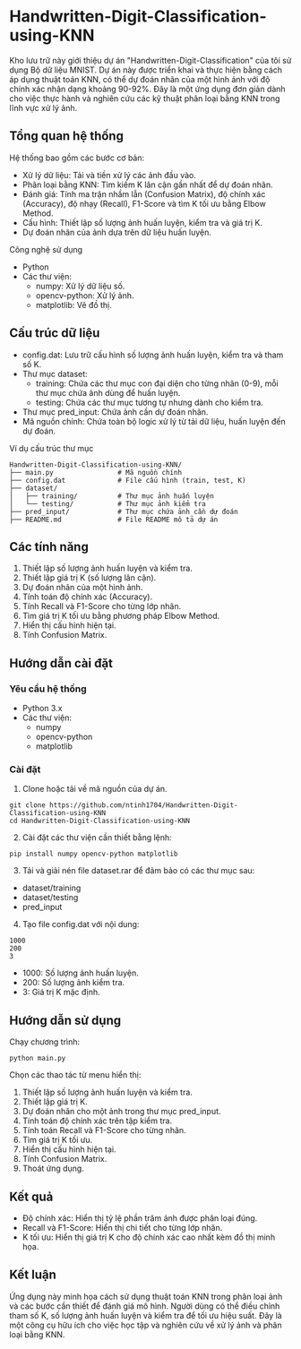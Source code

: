 # Handwritten-Digit-Classification-using-KNN
Kho lưu trữ này giới thiệu dự án "Handwritten-Digit-Classification" của tôi sử dụng Bộ dữ liệu MNIST. Dự án này được triển khai và thực hiện bằng cách áp dụng thuật toán KNN, có thể dự đoán nhãn của một hình ảnh với độ chính xác nhận dạng khoảng 90-92%. Đây là một ứng dụng đơn giản dành cho việc thực hành và nghiên cứu các kỹ thuật phân loại bằng KNN trong lĩnh vực xử lý ảnh.
  
## Tổng quan hệ thống
Hệ thống bao gồm các bước cơ bản:
- Xử lý dữ liệu: Tải và tiền xử lý các ảnh đầu vào.
- Phân loại bằng KNN: Tìm kiếm K lân cận gần nhất để dự đoán nhãn.
- Đánh giá: Tính ma trận nhầm lẫn (Confusion Matrix), độ chính xác (Accuracy), độ nhạy (Recall), F1-Score và tìm K tối ưu bằng Elbow Method.
- Cấu hình: Thiết lập số lượng ảnh huấn luyện, kiểm tra và giá trị K.
- Dự đoán nhãn của ảnh dựa trên dữ liệu huấn luyện.

Công nghệ sử dụng
- Python
- Các thư viện:
  + numpy: Xử lý dữ liệu số.
  + opencv-python: Xử lý ảnh.
  + matplotlib: Vẽ đồ thị.

## Cấu trúc dữ liệu
- config.dat: Lưu trữ cấu hình số lượng ảnh huấn luyện, kiểm tra và tham số K.
- Thư mục dataset:
  + training: Chứa các thư mục con đại diện cho từng nhãn (0-9), mỗi thư mục chứa ảnh dùng để huấn luyện.
  + testing: Chứa các thư mục tương tự nhưng dành cho kiểm tra.
- Thư mục pred_input: Chứa ảnh cần dự đoán nhãn.
- Mã nguồn chính: Chứa toàn bộ logic xử lý từ tải dữ liệu, huấn luyện đến dự đoán.

Ví dụ cấu trúc thư mục
```
Handwritten-Digit-Classification-using-KNN/
├── main.py                # Mã nguồn chính
├── config.dat             # File cấu hình (train, test, K)
├── dataset/
│   ├── training/          # Thư mục ảnh huấn luyện
│   └── testing/           # Thư mục ảnh kiểm tra
├── pred_input/            # Thư mục chứa ảnh cần dự đoán
├── README.md              # File README mô tả dự án
```

## Các tính năng
1. Thiết lập số lượng ảnh huấn luyện và kiểm tra.
2. Thiết lập giá trị K (số lượng lân cận).
3. Dự đoán nhãn của một hình ảnh.
4. Tính toán độ chính xác (Accuracy).
5. Tính Recall và F1-Score cho từng lớp nhãn.
6. Tìm giá trị K tối ưu bằng phương pháp Elbow Method.
7. Hiển thị cấu hình hiện tại.
8. Tính Confusion Matrix.

## Hướng dẫn cài đặt
### Yêu cầu hệ thống
- Python 3.x
- Các thư viện:
  + numpy
  + opencv-python
  + matplotlib
### Cài đặt
1. Clone hoặc tải về mã nguồn của dự án.
```
git clone https://github.com/ntinh1704/Handwritten-Digit-Classification-using-KNN
cd Handwritten-Digit-Classification-using-KNN
```
2. Cài đặt các thư viện cần thiết bằng lệnh:
```
pip install numpy opencv-python matplotlib
```
3. Tải và giải nén file dataset.rar để đảm bảo có các thư mục sau:
- dataset/training
- dataset/testing
- pred_input
4. Tạo file config.dat với nội dung:
```
1000
200
3
```
- 1000: Số lượng ảnh huấn luyện.
- 200: Số lượng ảnh kiểm tra.
- 3: Giá trị K mặc định.

## Hướng dẫn sử dụng
Chạy chương trình:
```
python main.py
```
Chọn các thao tác từ menu hiển thị:
1. Thiết lập số lượng ảnh huấn luyện và kiểm tra.
2. Thiết lập giá trị K.
3. Dự đoán nhãn cho một ảnh trong thư mục pred_input.
4. Tính toán độ chính xác trên tập kiểm tra.
5. Tính toán Recall và F1-Score cho từng nhãn.
6. Tìm giá trị K tối ưu.
7. Hiển thị cấu hình hiện tại.
8. Tính Confusion Matrix.
9. Thoát ứng dụng.

## Kết quả
- Độ chính xác: Hiển thị tỷ lệ phần trăm ảnh được phân loại đúng.
- Recall và F1-Score: Hiển thị chi tiết cho từng lớp nhãn.
- K tối ưu: Hiển thị giá trị K cho độ chính xác cao nhất kèm đồ thị minh họa.
## Kết luận
Ứng dụng này minh họa cách sử dụng thuật toán KNN trong phân loại ảnh và các bước cần thiết để đánh giá mô hình. Người dùng có thể điều chỉnh tham số K, số lượng ảnh huấn luyện và kiểm tra để tối ưu hiệu suất. Đây là một công cụ hữu ích cho việc học tập và nghiên cứu về xử lý ảnh và phân loại bằng KNN.







